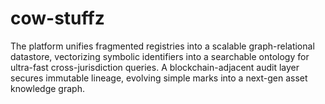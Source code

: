 # cow-stuffz
The platform unifies fragmented registries into a scalable graph-relational datastore, vectorizing symbolic identifiers into a searchable ontology for ultra-fast cross-jurisdiction queries. A blockchain-adjacent audit layer secures immutable lineage, evolving simple marks into a next-gen asset knowledge graph.
